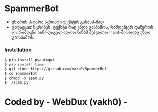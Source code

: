 # SpammerBot
- ეს არის პატარა სკრიპტი ტექსტის გასასპამად
- გადაეცით სკრიპტს: ტექსტი რაც უნდა გასპამოს, რამდენჯერ დაწეროს და რამდენი ხანი დაგელოდოთ სანამ შეხვალთ input-ში სადაც უნდა გაისპამოს.

### Installation
```bash
$ pip install pyautogui
$ pip install time
$ git clone https://github.com/vakh0/SpammerBot
$ cd SpammerBot
$ chmod +x spam.py
$ ./spam.py
```
# Coded by - WebDux (vakh0) -
